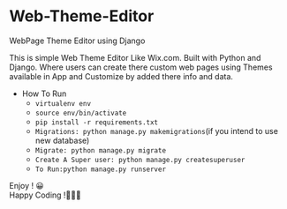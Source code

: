 # Web-Theme-Editor
WebPage Theme Editor using Django

This is simple Web Theme Editor Like Wix.com. Built with Python and Django. Where users can create there custom web pages using Themes available in App and Customize by added there info and data.

* How To Run
  * `virtualenv env`
  * `source env/bin/activate`
  * `pip install -r requirements.txt`
  * `Migrations: python manage.py makemigrations`(if you intend to use new database)
  * `Migrate: python manage.py migrate`
  * `Create A Super user: python manage.py createsuperuser`
  * `To Run:python manage.py runserver`
 
Enjoy ! 😀<br>
Happy Coding !👨🏻‍💻
    
